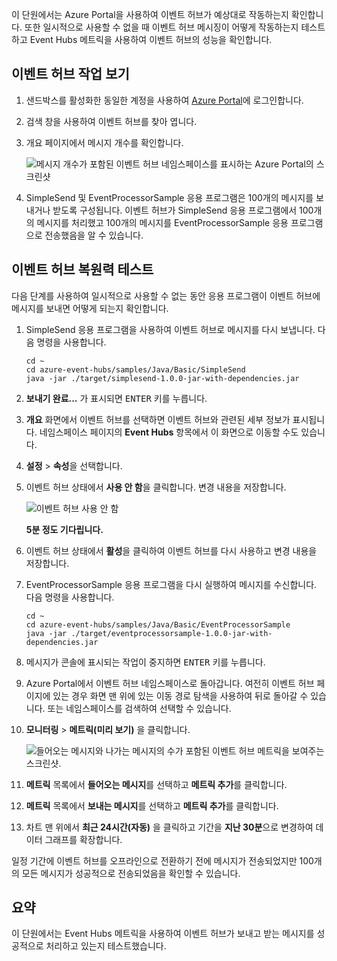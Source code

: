 이 단원에서는 Azure Portal을 사용하여 이벤트 허브가 예상대로 작동하는지 확인합니다. 또한 일시적으로 사용할 수 없을 때 이벤트 허브 메시징이 어떻게 작동하는지 테스트하고 Event Hubs 메트릭을 사용하여 이벤트 허브의 성능을 확인합니다.

## <a name="view-event-hub-activity"></a>이벤트 허브 작업 보기

1. 샌드박스를 활성화한 동일한 계정을 사용하여 [Azure Portal](https://portal.azure.com/learn.docs.microsoft.com?azure-portal=true)에 로그인합니다.

1. 검색 창을 사용하여 이벤트 허브를 찾아 엽니다.

1. 개요 페이지에서 메시지 개수를 확인합니다.

    ![메시지 개수가 포함된 이벤트 허브 네임스페이스를 표시하는 Azure Portal의 스크린샷](../media/6-view-messages.png)

1. SimpleSend 및 EventProcessorSample 응용 프로그램은 100개의 메시지를 보내거나 받도록 구성됩니다. 이벤트 허브가 SimpleSend 응용 프로그램에서 100개의 메시지를 처리했고 100개의 메시지를 EventProcessorSample 응용 프로그램으로 전송했음을 알 수 있습니다.

## <a name="test-event-hub-resilience"></a>이벤트 허브 복원력 테스트

다음 단계를 사용하여 일시적으로 사용할 수 없는 동안 응용 프로그램이 이벤트 허브에 메시지를 보내면 어떻게 되는지 확인합니다.

1. SimpleSend 응용 프로그램을 사용하여 이벤트 허브로 메시지를 다시 보냅니다. 다음 명령을 사용합니다.

    ```azurecli
    cd ~
    cd azure-event-hubs/samples/Java/Basic/SimpleSend
    java -jar ./target/simplesend-1.0.0-jar-with-dependencies.jar
    ```

1. **보내기 완료...** 가 표시되면 <kbd>ENTER</kbd> 키를 누릅니다.

1. **개요** 화면에서 이벤트 허브를 선택하면 이벤트 허브와 관련된 세부 정보가 표시됩니다. 네임스페이스 페이지의 **Event Hubs** 항목에서 이 화면으로 이동할 수도 있습니다.

1. **설정** > **속성**을 선택합니다.

1. 이벤트 허브 상태에서 **사용 안 함**을 클릭합니다. 변경 내용을 저장합니다.

    ![이벤트 허브 사용 안 함](../media/7-disable-event-hub.png)

    **5분 정도 기다립니다.**

1. 이벤트 허브 상태에서 **활성**을 클릭하여 이벤트 허브를 다시 사용하고 변경 내용을 저장합니다.

1. EventProcessorSample 응용 프로그램을 다시 실행하여 메시지를 수신합니다. 다음 명령을 사용합니다.

    ```azurecli
    cd ~
    cd azure-event-hubs/samples/Java/Basic/EventProcessorSample
    java -jar ./target/eventprocessorsample-1.0.0-jar-with-dependencies.jar
    ```

1. 메시지가 콘솔에 표시되는 작업이 중지하면 <kbd>ENTER</kbd> 키를 누릅니다.

1. Azure Portal에서 이벤트 허브 네임스페이스로 돌아갑니다. 여전히 이벤트 허브 페이지에 있는 경우 화면 맨 위에 있는 이동 경로 탐색을 사용하여 뒤로 돌아갈 수 있습니다. 또는 네임스페이스를 검색하여 선택할 수 있습니다.

1. **모니터링** > **메트릭(미리 보기)** 을 클릭합니다.

    ![들어오는 메시지와 나가는 메시지의 수가 포함된 이벤트 허브 메트릭을 보여주는 스크린샷.](../media/7-event-hub-metrics.png)

1. **메트릭** 목록에서 **들어오는 메시지**를 선택하고 **메트릭 추가**를 클릭합니다.

1. **메트릭** 목록에서 **보내는 메시지**를 선택하고 **메트릭 추가**를 클릭합니다.

1. 차트 맨 위에서 **최근 24시간(자동)** 을 클릭하고 기간을 **지난 30분**으로 변경하여 데이터 그래프를 확장합니다.

일정 기간에 이벤트 허브를 오프라인으로 전환하기 전에 메시지가 전송되었지만 100개의 모든 메시지가 성공적으로 전송되었음을 확인할 수 있습니다.

## <a name="summary"></a>요약

이 단원에서는 Event Hubs 메트릭을 사용하여 이벤트 허브가 보내고 받는 메시지를 성공적으로 처리하고 있는지 테스트했습니다.
